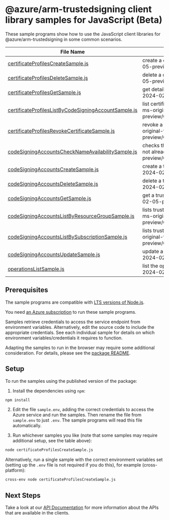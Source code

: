 # @azure/arm-trustedsigning client library samples for JavaScript (Beta)

These sample programs show how to use the JavaScript client libraries for @azure/arm-trustedsigning in some common scenarios.

| **File Name**                                                                                             | **Description**                                                                                                                                                        |
| --------------------------------------------------------------------------------------------------------- | ---------------------------------------------------------------------------------------------------------------------------------------------------------------------- |
| [certificateProfilesCreateSample.js][certificateprofilescreatesample]                                     | create a certificate profile. x-ms-original-file: 2024-02-05-preview/CertificateProfiles_Create.json                                                                   |
| [certificateProfilesDeleteSample.js][certificateprofilesdeletesample]                                     | delete a certificate profile. x-ms-original-file: 2024-02-05-preview/CertificateProfiles_Delete.json                                                                   |
| [certificateProfilesGetSample.js][certificateprofilesgetsample]                                           | get details of a certificate profile. x-ms-original-file: 2024-02-05-preview/CertificateProfiles_Get.json                                                              |
| [certificateProfilesListByCodeSigningAccountSample.js][certificateprofileslistbycodesigningaccountsample] | list certificate profiles under a trusted signing account. x-ms-original-file: 2024-02-05-preview/CertificateProfiles_ListByCodeSigningAccount.json                    |
| [certificateProfilesRevokeCertificateSample.js][certificateprofilesrevokecertificatesample]               | revoke a certificate under a certificate profile. x-ms-original-file: 2024-02-05-preview/CertificateProfiles_RevokeCertificate.json                                    |
| [codeSigningAccountsCheckNameAvailabilitySample.js][codesigningaccountschecknameavailabilitysample]       | checks that the trusted signing account name is valid and is not already in use. x-ms-original-file: 2024-02-05-preview/CodeSigningAccounts_CheckNameAvailability.json |
| [codeSigningAccountsCreateSample.js][codesigningaccountscreatesample]                                     | create a trusted Signing Account. x-ms-original-file: 2024-02-05-preview/CodeSigningAccounts_Create.json                                                               |
| [codeSigningAccountsDeleteSample.js][codesigningaccountsdeletesample]                                     | delete a trusted signing account. x-ms-original-file: 2024-02-05-preview/CodeSigningAccounts_Delete.json                                                               |
| [codeSigningAccountsGetSample.js][codesigningaccountsgetsample]                                           | get a trusted Signing Account. x-ms-original-file: 2024-02-05-preview/CodeSigningAccounts_Get.json                                                                     |
| [codeSigningAccountsListByResourceGroupSample.js][codesigningaccountslistbyresourcegroupsample]           | lists trusted signing accounts within a resource group. x-ms-original-file: 2024-02-05-preview/CodeSigningAccounts_ListByResourceGroup.json                            |
| [codeSigningAccountsListBySubscriptionSample.js][codesigningaccountslistbysubscriptionsample]             | lists trusted signing accounts within a subscription. x-ms-original-file: 2024-02-05-preview/CodeSigningAccounts_ListBySubscription.json                               |
| [codeSigningAccountsUpdateSample.js][codesigningaccountsupdatesample]                                     | update a trusted signing account. x-ms-original-file: 2024-02-05-preview/CodeSigningAccounts_Update.json                                                               |
| [operationsListSample.js][operationslistsample]                                                           | list the operations for the provider x-ms-original-file: 2024-02-05-preview/Operations_List.json                                                                       |

## Prerequisites

The sample programs are compatible with [LTS versions of Node.js](https://github.com/nodejs/release#release-schedule).

You need [an Azure subscription][freesub] to run these sample programs.

Samples retrieve credentials to access the service endpoint from environment variables. Alternatively, edit the source code to include the appropriate credentials. See each individual sample for details on which environment variables/credentials it requires to function.

Adapting the samples to run in the browser may require some additional consideration. For details, please see the [package README][package].

## Setup

To run the samples using the published version of the package:

1. Install the dependencies using `npm`:

```bash
npm install
```

2. Edit the file `sample.env`, adding the correct credentials to access the Azure service and run the samples. Then rename the file from `sample.env` to just `.env`. The sample programs will read this file automatically.

3. Run whichever samples you like (note that some samples may require additional setup, see the table above):

```bash
node certificateProfilesCreateSample.js
```

Alternatively, run a single sample with the correct environment variables set (setting up the `.env` file is not required if you do this), for example (cross-platform):

```bash
cross-env node certificateProfilesCreateSample.js
```

## Next Steps

Take a look at our [API Documentation][apiref] for more information about the APIs that are available in the clients.

[certificateprofilescreatesample]: https://github.com/Azure/azure-sdk-for-js/blob/main/sdk/trustedsigning/arm-trustedsigning/samples/v1-beta/javascript/certificateProfilesCreateSample.js
[certificateprofilesdeletesample]: https://github.com/Azure/azure-sdk-for-js/blob/main/sdk/trustedsigning/arm-trustedsigning/samples/v1-beta/javascript/certificateProfilesDeleteSample.js
[certificateprofilesgetsample]: https://github.com/Azure/azure-sdk-for-js/blob/main/sdk/trustedsigning/arm-trustedsigning/samples/v1-beta/javascript/certificateProfilesGetSample.js
[certificateprofileslistbycodesigningaccountsample]: https://github.com/Azure/azure-sdk-for-js/blob/main/sdk/trustedsigning/arm-trustedsigning/samples/v1-beta/javascript/certificateProfilesListByCodeSigningAccountSample.js
[certificateprofilesrevokecertificatesample]: https://github.com/Azure/azure-sdk-for-js/blob/main/sdk/trustedsigning/arm-trustedsigning/samples/v1-beta/javascript/certificateProfilesRevokeCertificateSample.js
[codesigningaccountschecknameavailabilitysample]: https://github.com/Azure/azure-sdk-for-js/blob/main/sdk/trustedsigning/arm-trustedsigning/samples/v1-beta/javascript/codeSigningAccountsCheckNameAvailabilitySample.js
[codesigningaccountscreatesample]: https://github.com/Azure/azure-sdk-for-js/blob/main/sdk/trustedsigning/arm-trustedsigning/samples/v1-beta/javascript/codeSigningAccountsCreateSample.js
[codesigningaccountsdeletesample]: https://github.com/Azure/azure-sdk-for-js/blob/main/sdk/trustedsigning/arm-trustedsigning/samples/v1-beta/javascript/codeSigningAccountsDeleteSample.js
[codesigningaccountsgetsample]: https://github.com/Azure/azure-sdk-for-js/blob/main/sdk/trustedsigning/arm-trustedsigning/samples/v1-beta/javascript/codeSigningAccountsGetSample.js
[codesigningaccountslistbyresourcegroupsample]: https://github.com/Azure/azure-sdk-for-js/blob/main/sdk/trustedsigning/arm-trustedsigning/samples/v1-beta/javascript/codeSigningAccountsListByResourceGroupSample.js
[codesigningaccountslistbysubscriptionsample]: https://github.com/Azure/azure-sdk-for-js/blob/main/sdk/trustedsigning/arm-trustedsigning/samples/v1-beta/javascript/codeSigningAccountsListBySubscriptionSample.js
[codesigningaccountsupdatesample]: https://github.com/Azure/azure-sdk-for-js/blob/main/sdk/trustedsigning/arm-trustedsigning/samples/v1-beta/javascript/codeSigningAccountsUpdateSample.js
[operationslistsample]: https://github.com/Azure/azure-sdk-for-js/blob/main/sdk/trustedsigning/arm-trustedsigning/samples/v1-beta/javascript/operationsListSample.js
[apiref]: https://learn.microsoft.com/javascript/api/@azure/arm-trustedsigning?view=azure-node-preview
[freesub]: https://azure.microsoft.com/free/
[package]: https://github.com/Azure/azure-sdk-for-js/tree/main/sdk/trustedsigning/arm-trustedsigning/README.md
